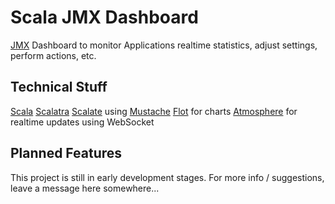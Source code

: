 # Scala JMX Dashboard
[JMX](http://www.oracle.com/technetwork/java/javase/tech/javamanagement-140525.html) Dashboard to monitor Applications realtime statistics, adjust settings, perform actions, etc.

## Technical Stuff
[Scala](http://www.scala-lang.org) 
[Scalatra]() 
[Scalate]() using [Mustache]()
[Flot]() for charts
[Atmosphere]() for realtime updates using WebSocket

## Planned Features
This project is still in early development stages. For more info / suggestions, leave a message here somewhere...



